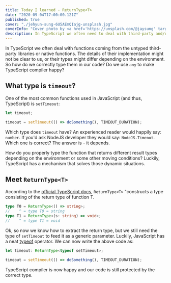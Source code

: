 ```yaml
---
title: Today I learned - ReturnType<T>
date: "2020-09-04T17:00:00.121Z"
published: true
cover: "./jehyun-sung-6U5AEmQIajg-unsplash.jpg"
coverInfo: "Cover photo by <a href='https://unsplash.com/@jaysung' target='_blank'>Jehyun Sung</a> on Unsplash"
description: In TypeScript we often need to deal with third-party and/or native functions and based on the implementation their return types might differ. Luckily, TypeScript has a trick up the sleeve how to resolve them.
---
```


In TypeScript we often deal with functions coming from the untyped third-party libraries or native functions. The details of their implementation might not be clear to us, or their types might differ depending on the environment. So how do we correctly type them in our code? Do we use `any` to make TypeScript compiler happy?

## What type is `timeout`?

One of the most common functions used in JavaScript (and thus, TypeScript) is `setTimeout`:
```typescript
let timeout;

timeout = setTimeout(() => doSomething(), TIMEOUT_DURATION);
```

Which type does `timeout` have? An experienced reader would happily say: `number`. If you'd ask NodeJS developer they would say: `NodeJS.Timeout`. Which one is correct? The answer is - it depends.

How do you properly type the function that returns different result types depending on the environment or some other moving conditions? Luckily, TypeScript has a mechanism that solves those dynamic situations.

## Meet `ReturnType<T>`

According to the [official TypeScript docs](https://www.typescriptlang.org/docs/handbook/utility-types.html#returntypetype), `ReturnType<T>` "constructs a type consisting of the return type of function T.

```typescript
type T0 = ReturnType<() => string>;
//    ^ = type T0 = string
type T1 = ReturnType<(s: string) => void>;
//    ^ = type T1 = void
```

Ok, so now we know how to extract the return type, but we still need the type of `setTimeout` to feed it as a generic parameter. Luckily, JavaScript has a neat [typeof](https://developer.mozilla.org/en-US/docs/Web/JavaScript/Reference/Operators/typeof) operator. We can now write the above code as:
```typescript
let timeout: ReturnType<typeof setTimeout>;

timeout = setTimeout(() => doSomething(), TIMEOUT_DURATION);
```

TypeScript compiler is now happy and our code is still protected by the correct type.


